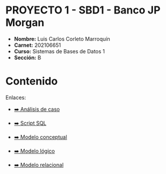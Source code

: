 # PROYECTO 1 - SBD1 - Banco JP Morgan

- **Nombre:** Luis Carlos Corleto Marroquín
- **Carnet:** 202106651
- **Curso:** Sistemas de Bases de Datos 1
- **Sección:** B
# Contenido
Enlaces:
    <ul>
       <li><a href="https://github.com/USAC-LuisCorleto/Proyecto1_SistemaBancario_202106651/blob/main/docs/An%C3%A1lisis%20de%20caso.md" target="_blank">:arrow_right: Análisis de caso</a></li>
    </ul>
    <ul>
       <li><a href="https://github.com/USAC-LuisCorleto/Proyecto1_SistemaBancario_202106651/blob/main/sql/jpmorgan.sql" target="_blank">:arrow_right: Script SQL</a></li>
    </ul>
    <ul>
       <li><a href="https://github.com/USAC-LuisCorleto/Proyecto1_SistemaBancario_202106651/blob/main/docs/images/Modelo%20Conceptual.png" target="_blank">:arrow_right: Modelo conceptual</a></li>
    </ul>
    <ul>
       <li><a href="https://github.com/USAC-LuisCorleto/Proyecto1_SistemaBancario_202106651/blob/main/docs/images/Modelo%20logico.png" target="_blank">:arrow_right: Modelo lógico</a></li>
    </ul>
    <ul>
       <li><a href="https://github.com/USAC-LuisCorleto/Proyecto1_SistemaBancario_202106651/blob/main/docs/images/Modelo%20relacional.png" target="_blank">:arrow_right: Modelo relacional</a></li>
    </ul>
